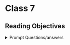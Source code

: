 # Class 7

## Reading Objectives

<details markdown="block"><summary>Prompt Questions/answers</summary>

### 1. Explain why we need domain modeling.

A well defined model can clearly communicte a specific problem amongst multiple people so they can all come together to attack the same problem rather than their own specific understanding of the problem. It's like emotional granularity, but in computer literacy rather than emotional literacy.l

## HTML Table Basics

### 2. Why should tables not be used for page layouts?]

They reduce accessability for visually impaired users, have confusing tag structures, and are not automatically responsive to their parent elements.

### 3. List and describe 3 different semantic HTML elements used in an HTML `<table>`.

`<thead>` defines the major header group, which contains one or more rows. `<caption>` which gives the table caption, and `<tbody>` groups the body content in a table. its used in conjuction with `<td>` which defines data cells.`<th>` also defines a header cell in a table. `<td>` defines a data cell.

## Introducing Constructors

### 4. What is a constructor and what are some advantages to using it?

They're a function that can reduce repeating the same information for each object in a group of related objects and reduce the chances of forgetting to update all objects when changing some information.

### 5. How does the term this differ when used in an object literal versus when used in a constructor?

In literals `this` refers to the object itself, in a constructor it refers to the new object being created.

## Object Prototypes Using A Constructor

### 6. Explain prototypes and inheritance via an analogy from your previous work experience. NOTE: This is a very common front end developer interview question

Obects inherit traits(properties) and characteristics(methods) from tehir parents and ancestors.

</details>